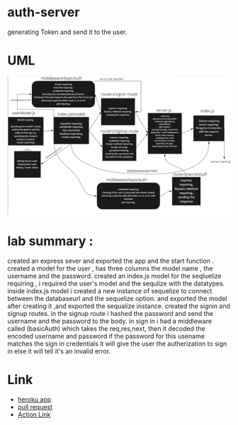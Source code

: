 # auth-server
generating Token and send it to the user.




# UML

![](clas07.png)




# lab summary :


created an express sever and exported the app and the start function .
created a model for the user , has three columns the model name , the username and the password.
created an index.js model for the seqluelize requiring , i required the user's model and the sequlize with the datatypes.
inside index.js model i created a new instance of sequelize to connect between the databaseurl and the sequelize option. and exported the model after creating it ,and exported the sequalize instance.
created the signin and signup routes.
in the signup route i hashed the password and send the username and the password to the body.
in sign in i had a middleware called (basicAuth) which takes the req,res,next, then it decoded the encoded username and password if the password for this usename matches the sign in credentials it will give the user the autherization to sign in else it will tell it's an invalid error.


# Link 

* [heroku app](https://class07-app.herokuapp.com/)
* [pull request](https://github.com/ibrahimalaqoul/auth-server/pull/3)
* [Action Link](https://github.com/ibrahimalaqoul/auth-server/actions)


